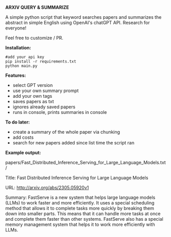 **ARXIV QUERY & SUMMARIZE**

A simple python script that keyword searches papers and summarizes the abstract in simple English using OpenAI's chatGPT API. Research for everyone!

Feel free to customize / PR.

**Installation:**
```
#add your api key
pip install -r requirements.txt 
python main.py
```

**Features:**
- select GPT version
- use your own summary prompt
- add your own tags
- saves papers as txt 
- ignores already saved papers
- runs in console, prints summaries in console 

**To do later:**
- create a summary of the whole paper via chunking
- add costs
- search for new  papers added since list time the script ran

**Example output:**

papers/Fast_Distributed_Inference_Serving_for_Large_Language_Models.txt/

Title: Fast Distributed Inference Serving for Large Language Models

URL: http://arxiv.org/abs/2305.05920v1

Summary: FastServe is a new system that helps large language models (LLMs) to work faster and more efficiently. It uses a special scheduling method that allows it to complete tasks more quickly by breaking them down into smaller parts. This means that it can handle more tasks at once and complete them faster than other systems. FastServe also has a special memory management system that helps it to work more efficiently with LLMs.